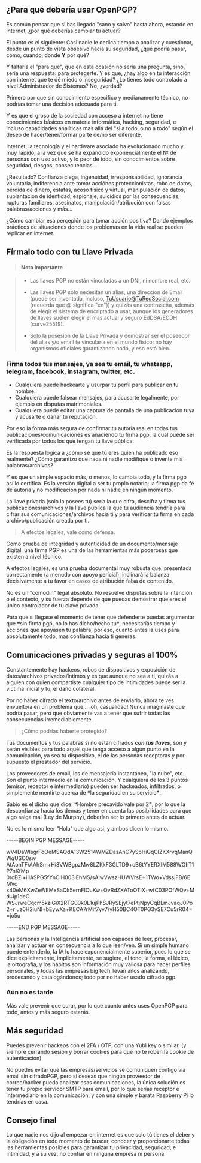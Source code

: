 ## ¿Para qué debería usar OpenPGP?

Es común pensar que si has llegado "sano y salvo" hasta ahora, estando en internet, ¿por qué deberías cambiar tu actuar?

El punto es el siguiente: Casi nadie le dedica tiempo a analizar y cuestionar, desde un punto de vista obsesivo hacia su seguridad, ¿qué podría pasar, cómo, cuando, donde **Y** por qué?

Y faltaría el "para qué", que en esta ocasión no sería una pregunta, sinó, sería una respuesta: para protegerte. Y es que, ¿hay algo en tu interacción con internet que te dé miedo o inseguridad? ¿Lo tienes todo controlado a nivel Administrador de Sistemas? No, ¿verdad?

Primero por que sin conocimiento especifico y medianamente técnico, no podrías tomar una decisión adecuada para ti.

Y es que el groso de la sociedad con acceso a internet no tiene conocimientos básicos en materia informática, hacking, seguridad, e incluso capacidades analíticas mas allá del "si a todo, o no a todo" según el deseo de hacer/tener/formar parte de/no ser diferente.

Internet, la tecnología y el hardware asociado ha evolucionado mucho y muy rápido, a la vez que se ha expandido exponencialmente el № de personas con uso activo, y lo peor de todo, sin conocimientos sobre  seguridad, riesgos, consecuencias…

¿Resultado? Confianza ciega, ingenuidad, irresponsabilidad, ignorancia voluntaria, indiferencia ante tomar acciónes proteccionistas, robo de datos, pérdida de dinero, estafas, acoso físico y virtual, manipulación de datos, suplantacion de identidad, espionaje, suicidios por las consecuencias, rupturas familiares, asesinatos, manipulación/atribución con falsas palabras/acciones y más…

¿Cómo cambiar esa percepión para tomar acción positiva?
Dando ejemplos prácticos de situaciones donde los problemas en la vida real se pueden replicar en internet.

## Fírmalo todo con tu Llave Privada

>  #### Nota Importante

> * Las llaves PGP no están vinculadas a un DNI, ni nombre real, etc.
> 
> * Las llaves PGP solo necesitan un alias, una dirección de Email (puede ser inventada, incluso, TuUsuario@TuRedSocial.com (recuerda que @ significa "en")) y quizás una contraseña, además de elegir el sistema de encriptado a usar, aunque los generadores de llaves suelen elegir el mas actual y seguro EdDSA/ECDH (curve25519).
> * Solo la posesión de la Llave Privada y demostrar ser el poseedor del alias y/o email  te vincularía en el mundo físico; no hay organismos oficiales garantizando nada, y eso está bien.


### Firma todos tus mensajes, ya sea tu email, tu whatsapp, telegram, facebook, instagram, twitter, etc.

 * Cualquiera puede hackearte y usurpar tu perfil para publicar en tu nombre.
 * Cualquiera puede falsear mensajes, para acusarte legalmente, por ejemplo en disputas matrimoniales.
 * Cualquiera puede editar una captura de pantalla de una publicación tuya y acusarte o dañar tu reputación.

Por eso la forma más segura de confirmar tu autoría real en todas tus publicaciones/comunicaciones es añadiendo tu firma pgp, la cual puede ser verificada por todos los que tengan tu llave pública.

Es la respuesta lógica a ¿cómo sé que tú eres quien ha publicado eso realmente? ¿Cómo garantizo que nada ni nadie modifique o invente mis palabras/archivos?

Y es que un simple espacio más, o menos, lo cambia todo, y la firma pgp así lo certifica. Es la versión digital a ser tu propio notario; la firma pgp da fé de autoría y no modificación por nada ni nadie en ningún momento.

La llave privada (solo la posees tu) sería la que cifra, descifra y firma tus publicaciones/archivos y la llave pública la que tu audiencia tendría para cifrar sus comunicaciones/archivos hacia ti y para verificar tu firma en cada archivo/publicación creada por ti.

>  A efectos legales, vale como defensa.

Como prueba de integridad y autenticidad de un documento/mensaje digital, una firma PGP es una de las herramientas más poderosas que existen a nivel técnico.

A efectos legales, es una prueba documental muy robusta que, presentada correctamente (a menudo con apoyo pericial), inclinará la balanza decisivamente a tu favor en casos de atribución falsa de contenido.

No es un "comodín" legal absoluto. No resuelve disputas sobre la intención o el contexto, y su fuerza depende de que puedas demostrar que eres el único controlador de tu clave privada.

Para que si llegase el momento de tener que defenderte puedas argumentar que ❝sin firma pgp, no lo has dicho/hecho tu❞, necesitarías tiempo y acciones que apoyasen tu palabra, por eso, cuanto antes la uses para absolutamente todo, mas confianza hacia ti generas.

## Comunicaciones privadas y seguras al 100%

Constantemente hay hackeos, robos de dispositivos y exposición de datos/archivos privados/íntimos y es que aunque no sea a ti, quizás a alguien con quien compartiste cualquier tipo de intimidades puede ser la víctima inicial y tu, el daño colateral.

Por no haber cifrado el texto/archivo antes de enviarlo, ahora te ves envuelto/a en un problema que… ¡oh, casualidad! Nunca imaginaste que podría pasar, pero que obviamente vas a tener que sufrir todas las consecuencias irremediablemente.

> ¿Cómo podrías haberte protegido?

Tus documentos y tus palabras si no están cifrados **_con tus llaves_**, son y serán visibles para todo aquél que tenga acceso a algún punto en la comunicación, ya sea tu dispositivo, el de las personas receptoras y por supuesto el prestador del servicio.

Los proveedores de email, los de mensajería instantánea, "la nube", etc. Son el punto intermedio en la comunicación. Y cualquiera de los 3 puntos (emisor, receptor e intermediario) pueden ser hackeados, infiltrados, o simplemente mentirte acerca de ❝la seguridad en su servicio❞.

Sabio es el dicho que dice: ❝Hombre precavido vale por 2❞, por lo que la desconfianza hacia los demás y tener en cuenta las posibilidades para que algo salga mal (Ley de Murphy), deberían ser lo primero antes de actuar.

No es lo mismo leer "Hola" que algo asi, y ambos dicen lo mismo.

-----BEGIN PGP MESSAGE-----

wV4DaWIsgrFoOeMSAQdA13W2514WMZDasAnC7ySpHiGqCIZKXrvqManQWqUSO0sw
AtAohTF/AAhSm+Hi8VWBgpzMw8LZKkF3GLTD9+cB6tYYERXIM588WOhT1P7nKfMp
0rcBZi+iIiASPG5fYnCIH003iEhMS/sAiwVwszHUWVrsE+1TWo+VdssjFB/6EMVc
x40eM6XwZeWEMxSaQk5ernFIOuKw+QvRdZXAToOTiX+wfC03POfWQv+Md+ip1deO
WSJrweCqcm5kziGiX2RTG00k0L1ujPhSJRySEjyt7ePtjNpyCqBLmJvaqJ0Po2+r
uz0H2iuNI+bEywXa+KECA7rMif7yv7/yH50BC4OT0PG3ySE7Cu5rR04=
=jo5u

-----END PGP MESSAGE----- 

Las personas y la Inteligencia artificial son capaces de leer, procesar, analizar y actuar en consecuencia a lo que leen/ven. Si un simple humano puede entenderlo, la IA lo hace exponencialmente superior, pues lo que se dice explicitamente, implicitamente, se sugiere, el tono, la forma, el léxico, la ortografía, y los hábitos son información muy valiosa para hacer perfiles personales, y todas las empresas big tech llevan años analizando, procesando y catalogándonos; todo por no haber usado cifrado pgp.

### Aún no es tarde

Más vale prevenir que curar, por lo que cuanto antes uses OpenPGP para todo, antes y más seguro estarás.

## Más seguridad

Puedes prevenir hackeos con el 2FA / OTP, con una Yubi key o similar, (y siempre cerrando sesión y borrar cookies para que no te roben la cookie de autenticación)

No puedes evitar que las empresas/servicios se comuniquen contigo vía email sin cifradoPGP, pero si deseas que ningún proveedor de correo/hacker pueda analizar esas comunicaciones, la única solución es tener tu propio servidor SMTP para email, por lo que serías receptor e intermediario en la comunicación, y con una simple y barata Raspberry Pi lo tendrías en casa.

## Consejo final

Lo que nadie nos dijo al empezar en internet es que solo tú tienes el deber y la obligación en todo momento de buscar, conocer y proporcionarte todas las herramientas posibles para garantizar tu privacidad, seguridad, e intimidad, y a su vez, no confiar en ninguna empresa ni persona.
